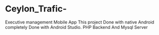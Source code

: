 # Ceylon_Trafic-
Executive management  Mobile App
This project Done with native Android 
completely Done with Android Studio. PHP Backend And Mysql Server
